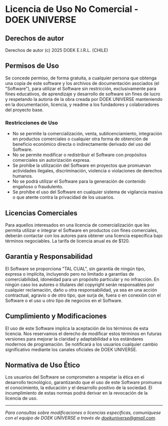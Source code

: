 # Licencia de Uso No Comercial - DOEK UNIVERSE

## Derechos de autor
Derechos de autor (c) 2025 DOEK E.I.R.L. (CHILE)

## Permisos de Uso
Se concede permiso, de forma gratuita, a cualquier persona que obtenga una copia de este software y los archivos de documentación asociados (el "Software"), para utilizar el Software sin restricción, exclusivamente para fines educativos, de aprendizaje y desarrollo de software sin fines de lucro y respetando la autoria de la obra creada por DOEK UNIVERSE manteniendo en la documentación, licencia, y readme a los fundadores y colaboradores del proyecto base.

### Restricciones de Uso
- No se permite la comercialización, venta, sublicenciamiento, integración en productos comerciales o cualquier otra forma de obtención de beneficio económico directa o indirectamente derivado del uso del Software.
- No se permite modificar o redistribuir el Software con propósitos comerciales sin autorización expresa.
- Se prohíbe la utilización del Software en proyectos que promuevan actividades ilegales, discriminación, violencia o violaciones de derechos humanos.
- No se podrá utilizar el Software para la generación de contenido engañoso o fraudulento.
- Se prohíbe el uso del Software en cualquier sistema de vigilancia masiva o que atente contra la privacidad de los usuarios.

## Licencias Comerciales
Para aquellos interesados en una licencia de comercialización que les permita utilizar e integrar el Software en productos con fines comerciales, deberán contactar con los autores para obtener una licencia específica bajo términos negociables. La tarifa de licencia anual es de $120.

## Garantía y Responsabilidad
El Software se proporciona "TAL CUAL", sin garantía de ningún tipo, expresa o implícita, incluyendo pero no limitado a garantías de comerciabilidad, idoneidad para un propósito particular y no infracción. En ningún caso los autores o titulares del copyright serán responsables por cualquier reclamación, daño u otra responsabilidad, ya sea en una acción contractual, agravio o de otro tipo, que surja de, fuera o en conexión con el Software o el uso u otro tipo de negocios en el Software.

## Cumplimiento y Modificaciones
El uso de este Software implica la aceptación de los términos de esta licencia. Nos reservamos el derecho de modificar estos términos en futuras versiones para mejorar la claridad y adaptabilidad a los estándares modernos de programación. Se notificará a los usuarios cualquier cambio significativo mediante los canales oficiales de DOEK UNIVERSE.

## Normativa de Uso Ético
Los usuarios del Software se comprometen a respetar la ética en el desarrollo tecnológico, garantizando que el uso de este Software promueva el conocimiento, la educación y el desarrollo positivo de la sociedad. El incumplimiento de estas normas podrá derivar en la revocación de la licencia de uso.

---

*Para consultas sobre modificaciones o licencias específicas, comuníquese con el equipo de DOEK UNIVERSE a través de doekuniverse@gmail.com.*
